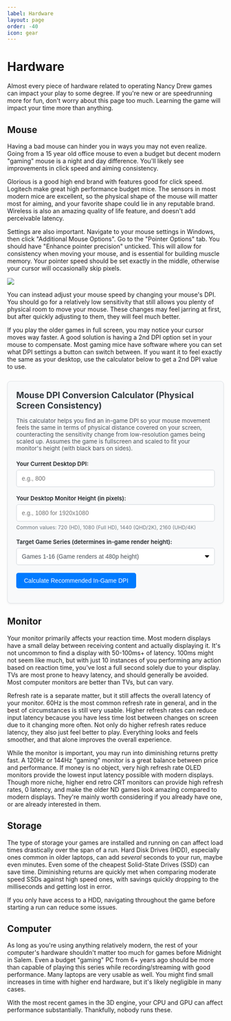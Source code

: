 ```yaml
---
label: Hardware
layout: page
order: -40
icon: gear
---
```


# Hardware

Almost every piece of hardware related to operating Nancy Drew games can impact your play to some degree. If you're new or are speedrunning more for fun, don't worry about this page too much. Learning the game will impact your time more than anything.

## Mouse

Having a bad mouse can hinder you in ways you may not even realize. Going from a 15 year old office mouse to even a budget but decent modern "gaming" mouse is a night and day difference. You'll likely see improvements in click speed and aiming consistency.

Glorious is a good high end brand with features good for click speed. Logitech make great high performance budget mice. The sensors in most modern mice are excellent, so the physical shape of the mouse will matter most for aiming, and your favorite shape could lie in any reputable brand. Wireless is also an amazing quality of life feature, and doesn't add perceivable latency.

Settings are also important. Navigate to your mouse settings in Windows, then click "Additional Mouse Options". Go to the "Pointer Options" tab. You should have "Enhance pointer precision" unticked. This will allow for consistency when moving your mouse, and is essential for building muscle memory. Your pointer speed should be set exactly in the middle, otherwise your cursor will occasionally skip pixels. 

![](/images/hardware/mouseproperties.avif)

You can instead adjust your mouse speed by changing your mouse's DPI. You should go for a relatively low sensitivity that still allows you plenty of physical room to move your mouse. These changes may feel jarring at first, but after quickly adjusting to them, they will feel much better.

If you play the older games in full screen, you may notice your cursor moves way faster. A good solution is having a 2nd DPI option set in your mouse to compensate. Most gaming mice have software where you can set what DPI settings a button can switch between. If you want it to feel exactly the same as your desktop, use the calculator below to get a 2nd DPI value to use.

<style>
    .dpi-calculator-container {
        /* Retype variables with more robust fallbacks */
        background-color: var(--color-background-offset, #f8f9fa); /* Light gray fallback for light mode */
        border: 1px solid var(--color-border, #dee2e6); /* Gray border fallback */
        color: var(--color-text, #212529); /* Default text color fallback (dark) */
        padding: 20px;
        border-radius: 8px;
        margin-top: 25px;
        margin-bottom: 25px;
        box-shadow: 0 2px 4px rgba(0,0,0,0.05);
    }

    .dpi-calculator-container h3 {
        margin-top: 0;
        margin-bottom: 15px;
        color: var(--color-heading, #343a40); /* Darker gray for heading fallback */
        font-size: 1.4em;
    }
    
    .dpi-calculator-container p.description {
        margin-bottom: 20px;
        font-size: 0.95em;
        color: var(--color-text-light, #495057); /* Slightly lighter text for description */
    }

    .dpi-calculator-input-group {
        margin-bottom: 18px;
    }

    .dpi-calculator-input-group label {
        display: block;
        margin-bottom: 6px;
        font-weight: 600;
        color: var(--color-text, #212529); /* Default text color for labels */
        font-size: 0.95em;
    }

    .dpi-calculator-container input[type="number"],
    .dpi-calculator-container select {
        width: 100%;
        padding: 10px 12px;
        border: 1px solid var(--color-input-border, #ced4da); /* Input border fallback */
        border-radius: 5px;
        box-sizing: border-box;
        font-size: 1em;
        background-color: var(--color-input-background, #ffffff); /* White background for inputs */
        color: var(--color-input-text, #495057); /* Text color for inputs */
        min-height: 40px; /* Ensure select is tall enough */
    }
    
    /* Specific styling for select to try and improve readability */
    .dpi-calculator-container select {
        appearance: none; /* Remove default OS styling to have more control */
        -webkit-appearance: none;
        -moz-appearance: none;
        background-image: url('data:image/svg+xml;charset=US-ASCII,%3Csvg%20xmlns%3D%22http%3A%2F%2Fwww.w3.org%2F2000%2Fsvg%22%20width%3D%22292.4%22%20height%3D%22292.4%22%3E%3Cpath%20fill%3D%22%23007 категории%22%20d%3D%22M287%2069.4a17.6%2017.6%200%200%200-13-5.4H18.4c-5%200-9.3%201.8-12.9%205.4A17.6%2017.6%200%200%200%200%2082.2c0%205%201.8%209.3%205.4%2012.9l128%20127.9c3.6%203.6%207.8%205.4%2012.8%205.4s9.2-1.8%2012.8-5.4L287%2095c3.5-3.5%205.4-7.8%205.4-12.8%200-5-1.9-9.2-5.5-12.8z%22%2F%3E%3C%2Fsvg%3E');
        background-repeat: no-repeat;
        background-position: right 12px center;
        background-size: 10px;
        padding-right: 30px; /* Make space for the custom arrow */
    }


    .dpi-calculator-container input[type="number"]:focus,
    .dpi-calculator-container select:focus {
        border-color: var(--color-primary, #007bff); /* Primary color for focus border */
        outline: none;
        box-shadow: 0 0 0 0.15rem var(--color-primary-shadow, rgba(0,123,255,.25)); /* Focus shadow */
    }

    .dpi-calculator-input-group small {
        display: block;
        margin-top: 6px;
        color: var(--color-text-lighter, #6c757d); /* Lighter text for small hints */
        font-size: 0.85em;
    }

    .dpi-calculator-container button {
        background-color: var(--color-primary, #007bff); /* Primary button color */
        color: var(--color-primary-text, white); /* Text on primary button */
        padding: 10px 18px;
        border: none;
        border-radius: 5px;
        cursor: pointer;
        font-size: 1em;
        font-weight: 500;
        transition: background-color 0.2s ease-in-out, box-shadow 0.2s ease-in-out;
        display: inline-block;
        text-align: center;
    }

    .dpi-calculator-container button:hover {
        background-color: var(--color-primary-hover, #0056b3); /* Darker primary on hover */
        box-shadow: 0 2px 5px rgba(0,0,0,0.1);
    }

    .dpi-calculator-result {
        margin-top: 20px;
        padding: 15px;
        background-color: var(--color-success-background, #d1e7dd); /* Success background */
        border: 1px solid var(--color-success-border, #badbcc);   /* Success border */
        border-left: 5px solid var(--color-success, #198754);      /* Success left accent */
        color: var(--color-success-text, #0a3622);                /* Success text */
        border-radius: 5px;
    }

    .dpi-calculator-result h4 {
        margin-top: 0;
        margin-bottom: 8px;
        font-size: 1.1em;
        color: var(--color-success-heading, #0a3622); /* Darker success text for heading */
    }

    .dpi-calculator-result strong {
        font-size: 1.8em;
        color: var(--color-success, #198754); /* Make the number stand out with success color */
    }
    
    .dpi-calculator-result small {
        display: block;
        margin-top: 8px;
        font-size: 0.9em;
    }

    .dpi-calculator-error {
        margin-top: 15px;
        padding: 12px;
        background-color: var(--color-danger-background, #f8d7da); /* Danger background */
        border: 1px solid var(--color-danger-border, #f5c2c7);    /* Danger border */
        border-left: 5px solid var(--color-danger, #dc3545);       /* Danger left accent */
        color: var(--color-danger-text, #58151c);                 /* Danger text */
        border-radius: 5px;
        font-size: 0.95em;
    }
</style>

<div class="dpi-calculator-container">
    <h3>Mouse DPI Conversion Calculator (Physical Screen Consistency)</h3>
    <p class="description">
        This calculator helps you find an in-game DPI so your mouse movement feels the same in terms of physical distance covered on your screen,
        counteracting the sensitivity change from low-resolution games being scaled up. Assumes the game is fullscreen and scaled to fit your monitor's height (with black bars on sides).
    </p>

<div class="dpi-calculator-input-group">
    <label for="ndCurrentDpiV2">Your Current Desktop DPI:</label>
    <input type="number" id="ndCurrentDpiV2" name="ndCurrentDpiV2" placeholder="e.g., 800" min="50" step="50">
</div>

<div class="dpi-calculator-input-group">
    <label for="ndMonitorVertRes">Your Desktop Monitor Height (in pixels):</label>
    <input type="number" id="ndMonitorVertRes" name="ndMonitorVertRes" placeholder="e.g., 1080 for 1920x1080">
    <small>Common values: 720 (HD), 1080 (Full HD), 1440 (QHD/2K), 2160 (UHD/4K)</small>
</div>

<div class="dpi-calculator-input-group">
    <label for="ndGameSeriesV2">Target Game Series (determines in-game render height):</label>
    <select id="ndGameSeriesV2" name="ndGameSeriesV2">
        <option value="480">Games 1-16 (Game renders at 480p height)</option>
        <option value="600">Games 17-24 (Game renders at 600p height)</option>
    </select>
</div>

<button id="ndCalculateDpiBtnV2">Calculate Recommended In-Game DPI</button>

<div id="ndDpiResultV2" class="dpi-calculator-result" style="display:none;">
    <h4>Recommended In-Game DPI:</h4>
    <p><strong id="ndCalculatedDpiValueV2"></strong></p>
    <small>Set your mouse to the closest DPI value your mouse software allows.</small>
</div>
<div id="ndDpiErrorV2" class="dpi-calculator-error" style="display:none;"></div>
</div>

<script>
// Test 1: Script execution
console.log("=== DPI Calculator Debug Start ===");

// Test 2: Immediate element check (before DOM ready)
console.log("Button exists immediately:", !!document.getElementById('ndCalculateDpiBtnV2'));

// Test 3: Multiple DOM ready approaches
document.addEventListener('DOMContentLoaded', function() {
    console.log("=== DOMContentLoaded fired ===");
    testElements();
});

// Alternative DOM ready
if (document.readyState === 'loading') {
    document.addEventListener('DOMContentLoaded', testElements);
} else {
    console.log("=== DOM already ready, calling testElements immediately ===");
    testElements();
}

// Test 4: Window load (later than DOM ready)
window.addEventListener('load', function() {
    console.log("=== Window load fired ===");
    testElements();
});

// Test 5: Delayed check (in case of dynamic content)
setTimeout(function() {
    console.log("=== Delayed check (1 second) ===");
    testElements();
}, 1000);

function testElements() {
    console.log("--- Testing elements ---");

    const btn = document.getElementById('ndCalculateDpiBtnV2');
    const currentDpi = document.getElementById('ndCurrentDpiV2');
    const monitorHeight = document.getElementById('ndMonitorVertRes');
    const gameSelect = document.getElementById('ndGameSeriesV2');

    console.log("Button found:", !!btn);
    console.log("Current DPI input found:", !!currentDpi);
    console.log("Monitor height input found:", !!monitorHeight);
    console.log("Game select found:", !!gameSelect);

    if (btn) {
        console.log("Button element:", btn);
        console.log("Button onclick property:", btn.onclick);
        console.log("Button has existing event listeners:", !!btn._listeners);

        // Test multiple event binding approaches

        // Approach 1: addEventListener
        console.log("Adding addEventListener...");
        btn.addEventListener('click', function(e) {
            console.log("addEventListener click fired!");
            e.preventDefault();
            alert("addEventListener worked!");
        });

        // Approach 2: onclick property
        console.log("Setting onclick property...");
        const originalOnclick = btn.onclick;
        btn.onclick = function(e) {
            console.log("onclick property fired!");
            e.preventDefault();
            alert("onclick property worked!");
            if (originalOnclick) originalOnclick.call(this, e);
        };

            // Approach 3: setAttribute
            console.log("Testing setAttribute...");
            // btn.setAttribute('onclick', 'console.log("setAttribute worked!"); alert("setAttribute worked!");');

            // Test if button is actually clickable
            console.log("Button computed style display:", window.getComputedStyle(btn).display);
            console.log("Button computed style visibility:", window.getComputedStyle(btn).visibility);
            console.log("Button computed style pointer-events:", window.getComputedStyle(btn).pointerEvents);
            console.log("Button offsetParent:", btn.offsetParent);

    } else {
        console.log("❌ Button not found!");

        // Debug: find all buttons
        const allButtons = document.querySelectorAll('button');
        console.log("All buttons on page:", allButtons.length);
        allButtons.forEach((button, index) => {
            console.log(`Button ${index}:`, button.id, button.textContent.trim());
        });

        // Debug: find elements with similar IDs
        const elementsWithNd = document.querySelectorAll('[id*="nd"]');
        console.log("Elements with 'nd' in ID:", elementsWithNd);
    }
}

// Test 6: Click detection on document level
document.addEventListener('click', function(e) {
    if (e.target.id === 'ndCalculateDpiBtnV2') {
        console.log("Document-level click detected on calculate button!");
        alert("Document-level click worked!");
    }
    console.log("Click detected on:", e.target.tagName, e.target.id, e.target.className);
});

console.log("=== Debug script setup complete ===");

</script>

## Monitor

Your monitor primarily affects your reaction time. Most modern displays have a small delay between receiving content and actually displaying it. It's not uncommon to find a display with 50-100ms+ of latency. 100ms might not seem like much, but with just 10 instances of you performing any action based on reaction time, you've lost a full second solely due to your display. TVs are most prone to heavy latency, and should generally be avoided. Most computer monitors are better than TVs, but can vary.

Refresh rate is a separate matter, but it still affects the overall latency of your monitor. 60Hz is the most common refresh rate in general, and in the best of circumstances is still very usable. Higher refresh rates can reduce input latency because you have less time lost between changes on screen due to it changing more often. Not only do higher refresh rates reduce latency, they also just feel better to play. Everything looks and feels smoother, and that alone improves the overall experience.

While the monitor is important, you may run into diminishing returns pretty fast. A 120Hz or 144Hz "gaming" monitor is a great balance between price and performance. If money is no object, very high refresh rate OLED monitors provide the lowest input latency possible with modern displays. Though more niche, higher end retro CRT monitors can provide high refresh rates, 0 latency, and make the older ND games look amazing compared to modern displays. They're mainly worth considering if you already have one, or are already interested in them.

## Storage

The type of storage your games are installed and running on can affect load times drastically over the span of a run. Hard Disk Drives (HDD), especially ones common in older laptops, can add *several* seconds to your run, maybe even minutes. Even some of the cheapest Solid-State Drives (SSD) can save time. Diminishing returns are quickly met when comparing moderate speed SSDs against high speed ones, with savings quickly dropping to the milliseconds and getting lost in error. 

If you only have access to a HDD, navigating throughout the game before starting a run can reduce some issues.

## Computer

As long as you're using anything relatively modern, the rest of your computer's hardware shouldn't matter too much for games before Midnight in Salem. Even a budget "gaming" PC from 6+ years ago should be more than capable of playing this series while recording/streaming with good performance. Many laptops are very usable as well. You might find small increases in time with higher end hardware, but it's likely negligible in many cases.

With the most recent games in the 3D engine, your CPU and GPU can affect performance substantially. Thankfully, nobody runs these.
